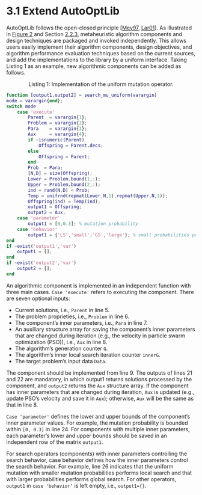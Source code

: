 # 3.1 Extend AutoOptLib

AutoOptLib follows the open-closed principle [[Mey97](../References/ref.html#Mey97), [Lar01](../References/ref.html#Lar01)]. As illustrated in [Figure 2](../GettingStart/Introduction.html#table2) and Section [2.2.3](../UserGuide/Use_AutoOptLib.html#implement-problem), metaheuristic algorithm components and design techniques are packaged and invoked independently. This allows users easily implement their algorithm components, design objectives, and algorithm performance evaluation techniques based on the current sources, and add the implementations to the library by a uniform interface. Taking Listing 1 as an
example, new algorithmic components can be added as follows.

<a name="listing1"></a>
<div style="text-align: center;">Listing 1: Implementation of the uniform mutation operator.</div>

```matlab
function [output1,output2] = search_mu_uniform(varargin)
mode = varargin{end};
switch mode
    case 'execute'
        Parent  = varargin{1};
        Problem = varargin{2};
        Para    = varargin{3};
        Aux     = varargin{4};
        if ~isnumeric(Parent)
            Offspring = Parent.decs;
        else
            Offspring = Parent;
        end
        Prob  = Para;
        [N,D] = size(Offspring);      
        Lower = Problem.bound(1,:);
        Upper = Problem.bound(2,:);
        ind = rand(N,D) < Prob;
        Temp = unifrnd(repmat(Lower,N,1),repmat(Upper,N,1));
        Offspring(ind) = Temp(ind);
        output1 = Offspring;
        output2 = Aux;   
    case 'parameter'
        output1 = [0,0.3]; % mutation probability 
    case 'behavior'
        output1 = {'LS','small';'GS','large'}; % small probabilities perform local search
end
if ~exist('output1','var')
    output1 = [];
end
if ~exist('output2','var')
    output2 = [];
end

```


An algorithmic component is implemented in an independent function with three main cases.
`Case 'execute'` refers to executing the component. There are seven optional inputs:

+ Current solutions, i.e., `Parent` in line 5.
+ The problem proprieties, i.e., `Problem` in line 6.
+ The component’s inner parameters, i.e., `Para` in line 7.
+ An auxiliary structure array for saving the component’s inner parameters that are changed during iteration (e.g., the velocity in particle swarm optimization (PSO)), i.e., `Aux` in line 8.
+ The algorithm’s generation counter `G`.
+ The algorithm’s inner local search iteration counter `innerG`.
+ The target problem’s input data `Data`.

The component should be implemented from line 9. The outputs of lines 21 and 22 are mandatory, in
which output1 returns solutions processed by the component, and `output2` returns the `Aux` structure
array. If the component has inner parameters that are changed during iteration, `Aux` is updated (e.g.,
update PSO’s velocity and save it in `Aux`); otherwise, `Aux` will be the same as that in line 8.

`Case 'parameter'` defines the lower and upper bounds of the component’s inner parameter values. For
example, the mutation probability is bounded within `[0, 0.3]` in line 24. For components with multiple
inner parameters, each parameter’s lower and upper bounds should be saved in an independent row of
the matrix `output1`.

For search operators (components) with inner parameters controlling the search behavior, case
behavior defines how the inner parameters control the search behavior. For example, line 26 indicates that the uniform mutation with smaller mutation probabilities performs local search and that with
larger probabilities performs global search. For other operators, `output1` in `case 'behavior'` is left empty, i.e., `output1={}`.



